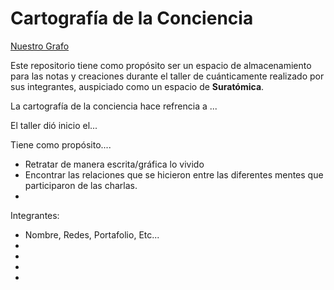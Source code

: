 # Cartografía de la Conciencia



[Nuestro Grafo]()


Este repositorio tiene como propósito ser un espacio de almacenamiento para las notas y creaciones durante el taller de cuánticamente realizado por sus integrantes, auspiciado como un espacio de **Suratómica**.


La cartografía de la conciencia hace refrencia a ... 


El taller dió inicio el...


Tiene como propósito....

- Retratar de manera escrita/gráfica lo vivido
- Encontrar las relaciones que se hicieron entre las diferentes mentes que participaron de las charlas.
- 



Integrantes:

- Nombre, Redes, Portafolio, Etc...
-
-
-
-

